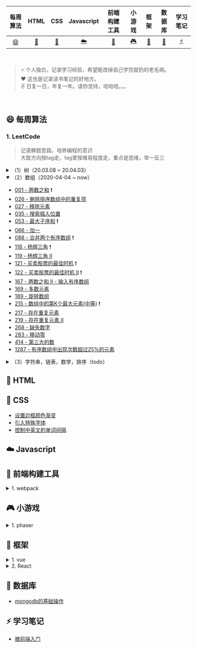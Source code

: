 |           每周算法           |         HTML         |                CSS                |          Javascript          |           前端构建工具           |               小游戏               |           框架           |           数据库          |           学习笔记          |
| :------------------: | :-------------------------------: | :--------------------------: | :------------------------------: | :--------------------------------: | :----------------------: | :----------------------: | :----------------------: | :----------------------: |
| [:smile:](#smile-每周算法) | [:memo:](#memo-HTML) | [:floppy_disk:](#floppy_disk-CSS) | [:cloud:](#cloud-Javascript) | [:wrench:](#wrench-前端构建工具) | [:video_game:](#video_game-小游戏) | [:hammer:](#hammer-框架) | [:briefcase:](#briefcase-数据库) | [ :zap: ](#zap-学习笔记) |

<br/>

> ⭐️ 个人独白，记录学习经验，希望能改掉自己学完就扔的老毛病。  
> :heart: 这也是记录读书笔记的好地方。   
> :v: 日复一日，年复一年。请你坚持，哈哈哈。。。  

<br/>

## :smile: 每周算法

### 1. LeetCode

> 记录解题思路，培养编程的意识  
> 大致方向按tag走，tag里按难易程度走，重点是思维，举一反三  

<details>
  <summary>（1）树（20.03.08 ~ 20.04.03）</summary> 

  - [100 - 相同的树](./src/arithmetic/LeetCode/tree/SameTree.md) :heavy_exclamation_mark:
  - [101 - 对称二叉树](./src/arithmetic/LeetCode/tree/SymmetricTree.md) :heavy_exclamation_mark:
  - [104 - 二叉树的最大深度](./src/arithmetic/LeetCode/tree/MaximumDepthBinaryTree.md) :heavy_exclamation_mark:
  - [107 - 二叉树的层次遍历 II](./src/arithmetic/LeetCode/tree/BinaryTreeLevelOrderTraversal.md)
  - [108 - 将有序数组转换为二叉搜索树](./src/arithmetic/LeetCode/tree/ConvertSortedArrayBinarySearchTree.md)
  - [110 - 平衡二叉树](./src/arithmetic/LeetCode/tree/BalancedBinaryTree.md) :heavy_exclamation_mark:
  - [111 - 二叉树的最小深度](./src/arithmetic/LeetCode/tree/MinimumDepthBinaryTree.md)
  - [112 - 路经总和](./src/arithmetic/LeetCode/tree/PathSum.md)
  - [226 - 翻转二叉树](./src/arithmetic/LeetCode/tree/InvertBinaryTree.md)
  - [235 - 二叉搜索树的最近公共祖先](./src/arithmetic/LeetCode/tree/LowestCommonAncestorBinarySearchTree.md)
  - [257 - 二叉树的所有路径](./src/arithmetic/LeetCode/tree/BinaryTreePaths.md)
  - [404 - 左叶子之和](./src/arithmetic/LeetCode/tree/SumLeftLeaves.md)
  - [437 - 路径总和 III](./src/arithmetic/LeetCode/tree/PathSumIII.md)
  - [501 - 二叉搜索树中的众数](./src/arithmetic/LeetCode/tree/FindModeBinarySearchTree.md)
  - [530 - 二叉搜索树的最小绝对差](./src/arithmetic/LeetCode/tree/MinimumAbsoluteDifferenceBST.md)
  - [538 - 把二叉搜索树转换为累加树](./src/arithmetic/LeetCode/tree/ConvertBSTGreaterTree.md)
  - [543 - 二叉树的直径](./src/arithmetic/LeetCode/tree/DiameterBinaryTree.md)
  - [559 - N叉树的最大深度](./src/arithmetic/LeetCode/tree/MaximumDepthN-aryTree.md)
  - [563 - 二叉树的坡度](./src/arithmetic/LeetCode/tree/BinaryTreeTilt.md)
  - [572 - 另一个树的子树](./src/arithmetic/LeetCode/tree/SubtreeAnotherTree.md)
  - [589 - N叉树的前序遍历](./src/arithmetic/LeetCode/tree/N-aryTreePreorderTraversal.md)
  - [590 - N叉树的后序遍历](./src/arithmetic/LeetCode/tree/N-aryTreePostorderTraversal.md)
  - [606 - 根据二叉树创建字符串](./src/arithmetic/LeetCode/tree/ConstructStringBinaryTree.md)
  - [617 - 合并二叉树](./src/arithmetic/LeetCode/tree/MergeTwoBinaryTrees.md)
  - [637 - 二叉树的层平均值](./src/arithmetic/LeetCode/tree/AverageLevelsBinaryTree.md)
  - [653 - 两数之和 IV - 输入 BST](./src/arithmetic/LeetCode/tree/TwoSumIVInputBST.md)
  - [669 - 修剪二叉搜索树](./src/arithmetic/LeetCode/tree/TrimBinarySearchTree.md)
  - [671 - 二叉树中第二小的节点](./src/arithmetic/LeetCode/tree/SecondMinimumNodeBinaryTree.md)
  - [687 - 最长同值路径](./src/arithmetic/LeetCode/tree/LongestUnivaluePath.md)
  - [783 - 二叉搜索树结点最小距离](./src/arithmetic/LeetCode/tree/MinimumDistanceBetweenBSTNodes.md)
  - [872 - 叶子相似的树](./src/arithmetic/LeetCode/tree/LeafSimilarTrees.md)
  - [897 - 递增顺序查找树](./src/arithmetic/LeetCode/tree/IncreasingOrderSearchTree.md)
  - [938 - 二叉搜索树的范围和](./src/arithmetic/LeetCode/tree/RangeSumBST.md)
  - [965 - 单值二叉树](./src/arithmetic/LeetCode/tree/UnivaluedBinaryTree.md)
  - [993 - 二叉树的堂兄弟节点](./src/arithmetic/LeetCode/tree/CousinsBinaryTree.md)
  - [1022 - 从根到叶的二进制数之和](./src/arithmetic/LeetCode/tree/SumRootLeafBinaryNumbers.md)
  - [94 - 二叉树的中序遍历(中等)](./src/arithmetic/LeetCode/tree/BinaryTreeInorderTraversal.md) :heavy_exclamation_mark:
  - [98 - 验证二叉搜索树(中等)](./src/arithmetic/LeetCode/tree/ValidateBinarySearchTree.md) :heavy_exclamation_mark:
  - [102 - 二叉树的层序遍历(中等)](./src/arithmetic/LeetCode/tree/BinaryTreeLevelOrderTraversalI.md) :heavy_exclamation_mark:
  - [105 - 从前序与中序遍历序列构造二叉树(中等)](./src/arithmetic/LeetCode/tree/ConstructBinaryTreefromPreorderInorderTraversal.md) :heavy_exclamation_mark:
  - [106 - 从中序与后序遍历序列构造二叉树(中等)](./src/arithmetic/LeetCode/tree/ConstructBinaryTreefromInorderandPostorderTraversal.md)
  - [144 - 二叉树的前序遍历(中等)](./src/arithmetic/LeetCode/tree/BinaryTreePreorderTraversal.md) :heavy_exclamation_mark:
  - [145 - 二叉树的后序遍历(困难)](./src/arithmetic/LeetCode/tree/BinaryTreePostorderTraversal.md) :heavy_exclamation_mark:
  - [889 - 根据前序和后序遍历构造二叉树(中等)](./src/arithmetic/LeetCode/tree/ConstructBinaryTreefromPreorderPostorderTraversal.md)

</details >

<details open>
  <summary>（2）数组（2020-04-04 ~ now）</summary>

  - [001 - 两数之和](./src/arithmetic/LeetCode/array/twoSum.md) :heavy_exclamation_mark:
  - [026 - 删除排序数组中的重复项](./src/arithmetic/LeetCode/array/RemoveDuplicatesFromSortedArray.md)
  - [027 - 移除元素](./src/arithmetic/LeetCode/array/RemoveElement.md)
  - [035 - 搜索插入位置](./src/arithmetic/LeetCode/array/SearchInsertPosition.md)
  - [053 - 最大子序和](./src/arithmetic/LeetCode/array/MaximumSubarray.md) :heavy_exclamation_mark:
  - [066 - 加一](./src/arithmetic/LeetCode/array/PlusOne.md)
  - [088 - 合并两个有序数组](./src/arithmetic/LeetCode/array/MergeSortedArray.md) :heavy_exclamation_mark:
  - [118 - 杨辉三角](./src/arithmetic/LeetCode/array/Pascal'sTriangle.md) :heavy_exclamation_mark:
  - [119 - 杨辉三角 II](./src/arithmetic/LeetCode/array/Pascal'sTriangleII.md)
  - [121 - 买卖股票的最佳时机](./src/arithmetic/LeetCode/array/BestTimeBuyandSellStock.md) :heavy_exclamation_mark:
  - [122 - 买卖股票的最佳时机 II](./src/arithmetic/LeetCode/array/BestTimetoBuyandSellStockII.md) :heavy_exclamation_mark:
  - [167 - 两数之和 II - 输入有序数组](./src/arithmetic/LeetCode/array/TwoSumIIInputarrayissorted.md)
  - [169 - 多数元素](./src/arithmetic/LeetCode/array/MajorityElement.md)
  - [189 - 旋转数组](./src/arithmetic/LeetCode/array/RotateArray.md)
  - [215 - 数组中的第K个最大元素(中等)](./src/arithmetic/LeetCode/array/KthLargestElementArray.md) :heavy_exclamation_mark:
  - [217 - 存在重复元素](./src/arithmetic/LeetCode/array/ContainsDuplicate.md)
  - [219 - 存在重复元素 II](./src/arithmetic/LeetCode/array/ContainsDuplicateII.md)
  - [268 - 缺失数字](./src/arithmetic/LeetCode/array/MissingNumber.md)
  - [283 - 移动零](./src/arithmetic/LeetCode/array/MoveZeroes.md)
  - [414 - 第三大的数](./src/arithmetic/LeetCode/array/ThirdMaximumNumber.md)
  - [1287 - 有序数组中出现次数超过25%的元素](./src/arithmetic/LeetCode/array/ElementAppearingMoreThan25%25InSortedArray.md)

</details>

<details>
  <summary>（3）字符串，链表，数学，排序（todo）</summary>

</details>

<!-- <details >
  <summary>2. 简单难度</summary> 

  - [007 - 正数反转](./src/arithmetic/LeetCode/reverseInt.md)
  - [009 - 回文数](./src/arithmetic/LeetCode/isPalindrome.md)
  - [013 - 罗马数字转整数](./src/arithmetic/LeetCode/RomanToInt.md)
  - [014 - 最长公共前缀](./src/arithmetic/LeetCode/longCommonPre.md)
  - [020 - 有效的括号](./src/arithmetic/LeetCode/ValidParentheses.md)
  - [021 - 合并两个有序链表](./src/arithmetic/LeetCode/MergeTwoSortedLists.md)
  - [028 - 实现str()](./src/arithmetic/LeetCode/ImplementStrStr.md)
  - [038 - 外观数列](./src/arithmetic/LeetCode/CountAndSay.md)
  - [058  - 最后一个单词的长度](./src/arithmetic/LeetCode/LengthLastWord.md)
  - [067 - 二进制求和](./src/arithmetic/LeetCode/AddBinary.md)
  - [069 - x 的平方根](./src/arithmetic/LeetCode/Sqrt(x).md)
  - [070 - 爬楼梯](./src/arithmetic/LeetCode/ClimbingStairs.md)
    
</details >

<details >
  <summary>3. Math</summary> 
  
  - [斐波那契数列](./src/arithmetic/math/feibo.md)
  - [水仙花数](./src/arithmetic/math/daffodil.md)
  - [杨辉三角](./src/arithmetic/math/three.md)
  - [找到100以内的质数](./src/arithmetic/math/primeNum.md)
  - [实现九九乘法表](./src/arithmetic/math/nine.md)
    
</details > -->

## :memo: HTML

## :floppy_disk: CSS

- [设置边框颜色渐变](./src/css/dot/border.md#设置边框颜色渐变)
- [引入特殊字体](./src/css/dot/border.md#引入特殊字体)
- [控制中英文的单词间隔](./src/css/dot/border.md#控制中英文的单词间隔)

## :cloud: Javascript

## :wrench: 前端构建工具

<details >
  <summary>1. webpack</summary> 
  
  - 从零搭建webpack配置系列
    - [从零搭建webpack配置 - ES6](./src/builds-tools/webpack/es6)
    - [从零搭建webpack配置 - 配置html模板](./src/builds-tools/webpack/html-webpack-plugin)
    - [从零搭建webpack配置 - devserver](./src/builds-tools/webpack/devserver)
    - [从零搭建webpack配置 - 引用css](./src/builds-tools/webpack/css)
    - [从零搭建webpack配置 - 引用图片](./src/builds-tools/webpack/image)
    - [从零搭建webpack配置 - 代码分割](./src/builds-tools/webpack/codeSplit)

  - 配置
    - [resolve解析](./src/builds-tools/webpack/webpack-config/resolve.md)

  - plugin
    - [打包前清空dist目录 -- clean-webpack-plugin](./src/builds-tools/webpack/plugin/cleanWebpack.md#安利插件----clean-webpack-plugin)
  - 知识小点
    - [使用 Prettier格式化代码](./src/builds-tools/dot#使用-prettier格式化代码)
  
</details>


## :video_game: 小游戏

<details >
  <summary>1. phaser</summary> 
  
  - [webpack + phaser-ce@2.11.0](./src/h5-game/phaser/webpack+phaser-ce)
  - [Phaser中的事件机制](./src/h5-game/phaser/event)
  - [基于Phaser的加载进度条实现](./src/h5-game/phaser/loading)
  - [使用对象池模式优化游戏性能](./src/h5-game/phaser/object-mode)
  - [基于phaser的滚动排行榜](./src/h5-game/phaser/ranking-list)
  - [基于phaser的天降火鸡demo](./src/h5-game/phaser/turkey)
 
</details>

## :hammer: 框架

<details >
  <summary>1. vue</summary> 
  
  - vue基础
    - [简单的弹窗组件实现](./src/vue/vue/component.md)
    - [图片预加载](./src/vue/preload-image)
    - [vue移动端适配方案--vw](./src/vue/dot/mobile.md)
    - [基础组件的自动化全局注册](./src/vue/vue-component)
    - [全局过滤器注册](./src/vue/dot/filter.md)
    - [实现防抖/节流HOC](./src/vue/dot/throttle.md)
    - [实现弹出窗popover](./src/vue/dot/popover.md)

  - vuex
    - [vuex的基本项目结构](./src/vue/vuex)
    - [vuex-pathify的基本项目结构](./src/vue/vuex-pathify)

  - vue-cli
    - [通过环境变量设置publicPath](./src/vue/vue-cli/publicPath.md)
    - [更多vue-cli3配置参考 - vue-cli3-config-reference](https://github.com/chenweihuan/vue-cli3-config-reference)

  - vue-router
    - [vue-router的使用方法](./src/vue/vue-router)

  - 知识小点
    - [给 router-link 绑定事件](./src/vue/dot/README.md#给router-link绑定事件)
    - [监听route的变化](./src/vue/dot/README.md#监听route的变化)
    - [在火狐浏览器中，disabled的input元素不会执行父组件的click事件](./src/vue/dot/README.md#disabled的input元素不会执行父组件的click事件)
  
</details >
  
<details >
  <summary>2. React</summary> 
  
  - react-redux
    - [如何安装Redux-DevTools](./src/React/Redux-DevTools.md)
    - [react-redux的使用和基本项目机构](./src/React/react-redux)
    
</details >

## :briefcase: 数据库

- [mongodb的基础操作](./src/data-base/mongodb)

## :zap: 学习笔记

- [微前端入门](./src/learn-note/micro-frontend.md)
